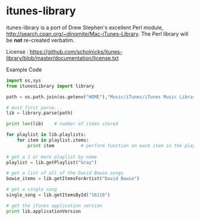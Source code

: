 itunes-library
==============

itunes-library is a port of Drew Stephen's excellent Perl module, http://search.cpan.org/~dinomite/Mac-iTunes-Library. The Perl 
library will be **not** re-created verbatim.

License : https://github.com/scholnicks/itunes-library/blob/master/documentation/license.txt

Example Code

```python
import os,sys
from itunesLibrary import library

path = os.path.join(os.getenv("HOME"),"Music/iTunes/iTunes Music Library.xml")

# must first parse...
lib = library.parse(path)

print len(lib)    # number of items stored

for playlist in lib.playlists:
    for item in playlist.items:
        print item          # perform function on each item in the playlist
        
# get a 1 or more playlist by name
playlist = lib.getPlaylist("Gray")

# get a list of all of the David Bowie songs 
bowie_items = lib.getItemsForArtist("David Bowie")

# get a single song
single_song = lib.getItemsById("16116") 

# get the iTunes application version
print lib.applicationVersion
```
